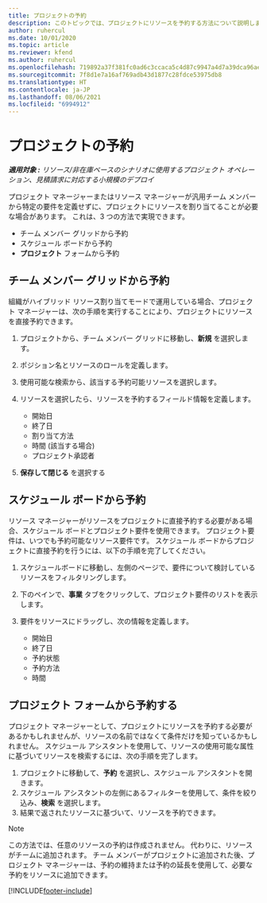 ```yaml
---
title: プロジェクトの予約
description: このトピックでは、プロジェクトにリソースを予約する方法について説明します。
author: ruhercul
ms.date: 10/01/2020
ms.topic: article
ms.reviewer: kfend
ms.author: ruhercul
ms.openlocfilehash: 719892a37f381fc0ad6c3ccaca5c4d87c9947a4d7a39dca96aef464d04a71af0
ms.sourcegitcommit: 7f8d1e7a16af769adb43d1877c28fdce53975db8
ms.translationtype: HT
ms.contentlocale: ja-JP
ms.lasthandoff: 08/06/2021
ms.locfileid: "6994912"
---
```

# <a name="book-to-a-project"></a>プロジェクトの予約

_**適用対象 :** リソース/非在庫ベースのシナリオに使用するプロジェクト オペレーション、見積請求に対応する小規模のデプロイ_

プロジェクト マネージャーまたはリソース マネージャーが汎用チーム メンバーから特定の要件を定義せずに、プロジェクトにリソースを割り当てることが必要な場合があります。 これは、3 つの方法で実現できます。

- チーム メンバー グリッドから予約
- スケジュール ボードから予約
- **プロジェクト** フォームから予約

## <a name="book-from-the-team-member-grid"></a>チーム メンバー グリッドから予約

組織がハイブリッド リソース割り当てモードで運用している場合、プロジェクト マネージャーは、次の手順を実行することにより、プロジェクトにリソースを直接予約できます。

1. プロジェクトから、チーム メンバー グリッドに移動し、**新規** を選択します。
2. ポジション名とリソースのロールを定義します。
3. 使用可能な検索から、該当する予約可能リソースを選択します。
4. リソースを選択したら、リソースを予約するフィールド情報を定義します。

    - 開始日
    - 終了日
    - 割り当て方法
    - 時間 (該当する場合)
    - プロジェクト承認者

6. **保存して閉じる** を選択する

## <a name="book-from-the-schedule-board"></a>スケジュール ボードから予約

リソース マネージャーがリソースをプロジェクトに直接予約する必要がある場合、スケジュール ボードとプロジェクト要件を使用できます。 プロジェクト要件は、いつでも予約可能なリソース要件です。 スケジュール ボードからプロジェクトに直接予約を行うには、以下の手順を完了してください。

1. スケジュールボードに移動し、左側のページで、要件について検討しているリソースをフィルタリングします。
2. 下のペインで、**事業** タブをクリックして、プロジェクト要件のリストを表示します。
3. 要件をリソースにドラッグし、次の情報を定義します。

    - 開始日
    - 終了日
    - 予約状態
    - 予約方法
    - 時間

## <a name="book-from-the-project-form"></a>プロジェクト フォームから予約する

プロジェクト マネージャーとして、プロジェクトにリソースを予約する必要があるかもしれませんが、リソースの名前ではなくて条件だけを知っているかもしれません。 スケジュール アシスタントを使用して、リソースの使用可能な属性に基づいてリソースを検索するには、次の手順を完了します。 

1. プロジェクトに移動して、**予約** を選択し、スケジュール アシスタントを開きます。
2. スケジュール アシスタントの左側にあるフィルターを使用して、条件を絞り込み、**検索** を選択します。
3. 結果で返されたリソースに基づいて、リソースを予約できます。

> [!NOTE]
> この方法では、任意のリソースの予約は作成されません。 代わりに、リソースがチームに追加されます。 チーム メンバーがプロジェクトに追加された後、プロジェクト マネージャーは、予約の維持または予約の延長を使用して、必要な予約をリソースに追加できます。


[!INCLUDE[footer-include](../includes/footer-banner.md)]